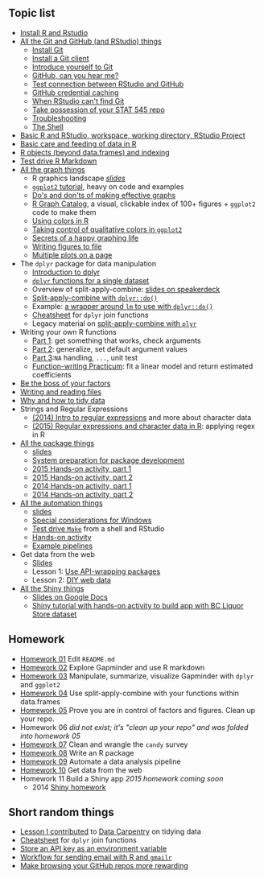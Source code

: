 ## Topic list

  * [Install R and Rstudio](block000_r-rstudio-install.html)
  * [All the Git and GitHub (and RStudio) things](git00_index.html)
    - [Install Git](git01_git-install.html)
    - [Install a Git client](git02_git-clients.html)
    - [Introduce yourself to Git](git04_introduce-self-to-git.html)
    - [GitHub, can you hear me?](git05_github-connection.html)
    - [Test connection between RStudio and GitHub](git07_git-github-rstudio.html)
    - [GitHub credential caching](git06_credential-caching.html)
    - [When RStudio can't find Git](git03_rstudio-meet-git.html)
    - [Take possession of your STAT 545 repo](git08_claim-stat545-repo.html)
    - [Troubleshooting](git66_rstudio-git-github-hell.html)
    - [The Shell](git09_shell.html)
  * [Basic R and RStudio, workspace, working directory, RStudio Project](block002_hello-r-workspace-wd-project.html)
  * [Basic care and feeding of data in R](block006_care-feeding-data.html)
  * [R objects (beyond data.frames) and indexing](block004_basic-r-objects.html)
  * [Test drive R Markdown](block007_first-use-rmarkdown.html)
  * [All the graph things](graph00_index.html)
    - R graphics landscape *[slides](https://speakerdeck.com/jennybc/ggplot2-tutorial)*
    - [`ggplot2` tutorial](https://github.com/jennybc/ggplot2-tutorial), heavy on code and examples
    - [Do's and don'ts of making effective graphs](block015_graph-dos-donts.html)
    - [R Graph Catalog](http://shiny.stat.ubc.ca/r-graph-catalog/), a visual, clickable index of 100+ figures + `ggplot2` code to make them
    - [Using colors in R](block018_colors.html)
    - [Taking control of qualitative colors in `ggplot2`](block019_enforce-color-scheme.html)
    - [Secrets of a happy graphing life](block016_secrets-happy-graphing.html)
    - [Writing figures to file](block017_write-figure-to-file.html)
    - [Multiple plots on a page](block020_multiple-plots-on-a-page.html)
  * The `dplyr` package for data manipulation
    - [Introduction to dplyr](block009_dplyr-intro.html)
    - [`dplyr` functions for a single dataset](block010_dplyr-end-single-table.html)
    - Overview of split-apply-combine: [slides on speakerdeck](https://speakerdeck.com/jennybc/ubc-stat545-split-apply-combine-intro)
    - [Split-apply-combine with `dplyr::do()`](block023_dplyr-do.html)
    - Example: [a wrapper around `lm` to use with `dplyr::do()`](block025_lm-poly.html)
    - [Cheatsheet](bit001_dplyr-cheatsheet.html) for `dplyr` join functions
    - Legacy material on [split-apply-combine with `plyr`](block013_plyr-ddply.html)
  * Writing your own R functions
    - [Part 1](block011_write-your-own-function-01.html): get something that works, check arguments
    - [Part 2](block011_write-your-own-function-02.html): generalize, set default argument values
    - [Part 3](block011_write-your-own-function-03.html):`NA` handling, `...`, unit test
    - [Function-writing Practicum](block012_function-regress-lifeexp-on-year.html): fit a linear model and return estimated coefficients
  * [Be the boss of your factors](block014_factors.html)
  * [Writing and reading files](block026_file-out-in.html)
  * [Why and how to tidy data](bit002_tidying-lotr-data.html)
  * Strings and Regular Expressions
    - [(2014) Intro to regular expressions](block022_regular-expression.html) and more about character data
    - [(2015) Regular expressions and character data in R](block027_regular-expressions.html): applying regex in R
  * [All the package things](packages00_index.html)
    - [slides](https://speakerdeck.com/jennybc/ubc-stat545-2015-writing-your-first-r-package)
    - [System preparation for package development](packages01_system-prep.html)
    - [2015 Hands-on activity, part 1](packages04_foofactors-package-01.html)
    - [2015 Hands-on activity, part 2](packages05_foofactors-package-02.html)
    - [2014 Hands-on activity, part 1](packages02_activity.html)
    - [2014 Hands-on activity, part 2](packages03_activity_part2.html)
  * [All the automation things](automation00_index.html)
    - <a href="automation01_slides/index.html" target="_blank">slides</a>
    - [Special considerations for Windows](automation02_windows.html)
    - [Test drive `Make`](automation03_make-test-drive.html) from a shell and RStudio
    - [Hands-on activity](automation04_make-activity.html)
    - [Example pipelines](automation00_index.html#more-examples)
  * Get data from the web
    - [Slides](webdata01_slides.html)
    - Lesson 1: [Use API-wrapping packages](webdata02_activity.html)
    - Lesson 2: [DIY web data](webdata03_activity.html)
  * [All the Shiny things](shiny00_index.html)
    - [Slides on Google Docs](https://docs.google.com/presentation/d/1dXhqqsD7dPOOdcC5Y7RW--dEU7UfU52qlb0YD3kKeLw/edit?usp=sharing)
    - [Shiny tutorial with hands-on activity to build app with BC Liquor Store dataset](shiny01_activity.html)

## Homework

  * [Homework 01](hw01_edit-README.html) Edit `README.md`
  * [Homework 02](hw02_explore-gapminder-use-rmarkdown.html) Explore Gapminder and use R markdown
  * [Homework 03](hw03_dplyr-and-more-ggplot2.html) Manipulate, summarize, visualize Gapminder with `dplyr` and `ggplot2`
  * [Homework 04](hw04_write-function-split-apply-combine.html) Use split-apply-combine with your functions within data.frames 
  * [Homework 05](hw05_factor-figure-boss-repo-hygiene.html) Prove you are in control of factors and figures. Clean up your repo.
  * Homework 06 *did not exist; it's "clean up your repo" and was folded into homework 05*
  * [Homework 07](hw07_data-wrangling-candy.html) Clean and wrangle the `candy` survey
  * [Homework 08](hw08_package.html) Write an R package
  * [Homework 09](hw09_automation.html) Automate a data analysis pipeline
  * [Homework 10](hw10_data-from-web.html) Get data from the web
  * Homework 11 Build a Shiny app *2015 homework coming soon*
    - 2014 [Shiny homework](hw11_build-shiny-app.html)

## Short random things

  * [Lesson I contributed](bit002_tidying-lotr-data.html) to [Data Carpentry](http://software-carpentry.org/blog/2014/05/our-first-data-carpentry-workshop.html) on tidying data
  * [Cheatsheet](bit001_dplyr-cheatsheet.html) for `dplyr` join functions
  * [Store an API key as an environment variable](bit003_api-key-env-var.html)
  * [Workflow for sending email with R and `gmailr`](https://github.com/jennybc/send-email-with-r)
  * [Make browsing your GitHub repos more rewarding](bit006_github-browsability-wins.html)
